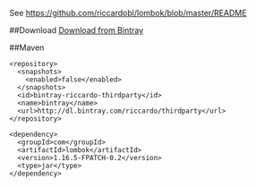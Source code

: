 See https://github.com/riccardobl/lombok/blob/master/README

##Download
[Download from Bintray](https://bintray.com/riccardo/thirdparty/lombok/view#files)

##Maven
```
<repository>
  <snapshots>
    <enabled>false</enabled>
  </snapshots>
  <id>bintray-riccardo-thirdparty</id>
  <name>bintray</name>
  <url>http://dl.bintray.com/riccardo/thirdparty</url>
</repository>
```

```
<dependency>
  <groupId>com</groupId>
  <artifactId>lombok</artifactId>
  <version>1.16.5-FPATCH-0.2</version>
  <type>jar</type>
</dependency>
```
